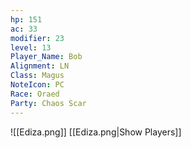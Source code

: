 ```yaml
---
hp: 151
ac: 33
modifier: 23
level: 13
Player_Name: Bob
Alignment: LN
Class: Magus
NoteIcon: PC
Race: Oraed
Party: Chaos Scar
---
```

![[Ediza.png]]
[[Ediza.png|Show Players]]